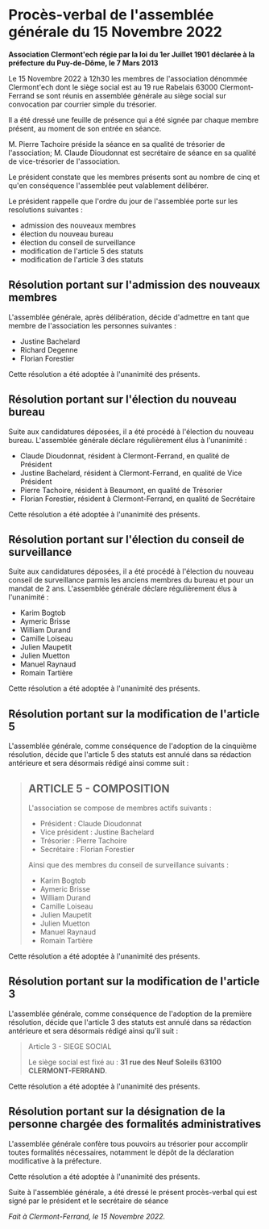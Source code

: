 # Procès-verbal de l'assemblée générale du 15 Novembre 2022

**Association Clermont'ech régie par la loi du 1er Juillet 1901 déclarée à la préfecture
du Puy-de-Dôme, le 7 Mars 2013**

Le 15 Novembre 2022 à 12h30 les membres de l'association dénommée Clermont'ech dont le
siège social est au 19 rue Rabelais 63000 Clermont-Ferrand se sont réunis en assemblée
générale au siège social sur convocation par courrier simple du trésorier.

Il a été dressé une feuille de présence qui a été signée par chaque membre présent,
au moment de son entrée en séance.

M. Pierre Tachoire préside la séance en sa qualité de trésorier de l'association;
M. Claude Dioudonnat est secrétaire de séance en sa qualité de vice-trésorier de l'association.

Le président constate que les membres présents sont au nombre de cinq et qu'en conséquence
l'assemblée peut valablement délibérer.

Le président rappelle que l'ordre du jour de l'assemblée porte sur les resolutions suivantes :

- admission des nouveaux membres
- élection du nouveau bureau
- élection du conseil de surveillance
- modification de l'article 5 des statuts
- modification de l'article 3 des statuts

## Résolution portant sur l'admission des nouveaux membres

L'assemblée générale, après délibération, décide d'admettre en tant que membre de
l'association les personnes suivantes :

* Justine Bachelard
* Richard Degenne
* Florian Forestier

Cette résolution a été adoptée à l'unanimité des présents.

## Résolution portant sur l'élection du nouveau bureau

Suite aux candidatures déposées, il a été procédé à l'élection du nouveau bureau.
L'assemblée générale déclare régulièrement élus à l'unanimité :

* Claude Dioudonnat, résident à Clermont-Ferrand, en qualité de Président
* Justine Bachelard, résident à Clermont-Ferrand, en qualité de Vice Président
* Pierre Tachoire, résident à Beaumont, en qualité de Trésorier
* Florian Forestier, résident à Clermont-Ferrand, en qualité de Secrétaire

Cette résolution a été adoptée à l'unanimité des présents.

## Résolution portant sur l'élection du conseil de surveillance

Suite aux candidatures déposées, il a été procédé à l'élection du nouveau conseil
de surveillance parmis les anciens membres du bureau et pour un mandat de 2 ans.
L'assemblée générale déclare régulièrement élus à l'unanimité :

* Karim Bogtob
* Aymeric Brisse
* William Durand
* Camille Loiseau
* Julien Maupetit
* Julien Muetton
* Manuel Raynaud
* Romain Tartière

Cette résolution a été adoptée à l'unanimité des présents.

## Résolution portant sur la modification de l'article 5

L'assemblée générale, comme conséquence de l'adoption de la cinquième résolution, décide que l'article
5 des statuts est annulé dans sa rédaction antérieure et sera désormais rédigé ainsi comme suit :

> ## ARTICLE 5 - COMPOSITION
>
> L'association se compose de membres actifs suivants :
>
> * Président : Claude Dioudonnat
> * Vice président : Justine Bachelard
> * Trésorier : Pierre Tachoire
> * Secrétaire : Florian Forestier
>
> Ainsi que des membres du conseil de surveillance suivants :
>
> * Karim Bogtob
> * Aymeric Brisse
> * William Durand
> * Camille Loiseau
> * Julien Maupetit
> * Julien Muetton
> * Manuel Raynaud
> * Romain Tartière

Cette résolution a été adoptée à l'unanimité des présents.

## Résolution portant sur la modification de l'article 3

L'assemblée générale, comme conséquence de l'adoption de la première résolution, décide que l'article
3 des statuts est annulé dans sa rédaction antérieure et sera désormais rédigé ainsi qu'il suit :

> Article 3 - SIEGE SOCIAL
>
> Le siège social est fixé au : **31 rue des Neuf Soleils 63100 CLERMONT-FERRAND**.

Cette résolution a été adoptée à l'unanimité des présents.

## Résolution portant sur la désignation de la personne chargée des formalités administratives

L'assemblée générale confère tous pouvoirs au trésorier pour accomplir toutes formalités nécessaires,
notamment le dépôt de la déclaration modificative à la préfecture.

Cette résolution a été adoptée à l'unanimité des présents.

Suite à l'assemblée générale, a été dressé le présent procès-verbal qui est signé par le président et le
secrétaire de séance

*Fait à Clermont-Ferrand, le 15 Novembre 2022.*

